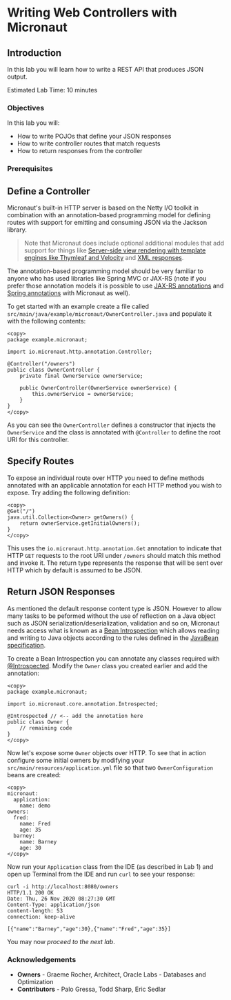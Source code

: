 # Writing Web Controllers with Micronaut

## Introduction
In this lab you will learn how to write a REST API that produces JSON output.

Estimated Lab Time: 10 minutes

### Objectives

In this lab you will:
* How to write POJOs that define your JSON responses
* How to write controller routes that match requests
* How to return responses from the controller

### Prerequisites

## Define a Controller

Micronaut's built-in HTTP server is based on the Netty I/O toolkit in combination with an annotation-based programming model for defining routes with support for emitting and consuming JSON via the Jackson library.

> Note that Micronaut does include optional additional modules that add support for things like [Server-side view rendering with template engines like Thymleaf and Velocity](https://micronaut-projects.github.io/micronaut-views/latest/guide/) and [XML responses](https://micronaut-projects.github.io/micronaut-jackson-xml/latest/guide/index.html).

The annotation-based programming model should be very familiar to anyone who has used libraries like Spring MVC or JAX-RS (note if you prefer those annotation models it is possible to use [JAX-RS annotations](https://micronaut-projects.github.io/micronaut-jaxrs/latest/guide/index.html) and [Spring annotations](https://micronaut-projects.github.io/micronaut-spring/latest/guide/) with Micronaut as well).

To get started with an example create a file called `src/main/java/example/micronaut/OwnerController.java` and populate it with the following contents:

    <copy>
    package example.micronaut;

    import io.micronaut.http.annotation.Controller;

    @Controller("/owners")
    public class OwnerController {
        private final OwnerService ownerService;

        public OwnerController(OwnerService ownerService) {
            this.ownerService = ownerService;
        }
    }
    </copy>

As you can see the `OwnerController` defines a constructor that injects the `OwnerService` and the class is annotated with `@Controller` to define the root URI for this controller.

## Specify Routes

To expose an individual route over HTTP you need to define methods annotated with an applicable annotation for each HTTP method you wish to expose. Try adding the following definition:

    <copy>
    @Get("/")
    java.util.Collection<Owner> getOwners() {
        return ownerService.getInitialOwners();
    }
    </copy>

This uses the `io.micronaut.http.annotation.Get` annotation to indicate that HTTP `GET` requests to the root URI under `/owners` should match this method and invoke it. The return type represents the response that will be sent over HTTP which by default is assumed to be JSON.

## Return JSON Responses

As mentioned the default response content type is JSON. However to allow many tasks to be peformed without the use of reflection on a Java object such as JSON serialization/deserialization, validation and so on, Micronaut needs access what is known as a [Bean Introspection](https://docs.micronaut.io/latest/guide/index.html#introspection) which allows reading and writing to Java objects according to the rules defined in the [JavaBean specification](https://www.oracle.com/java/technologies/javase/javabeans-spec.html).

To create a Bean Introspection you can annotate any classes required with [@Introspected](https://docs.micronaut.io/latest/api/io/micronaut/core/annotation/Introspected.html). Modify the `Owner` class you created earlier and add the annotation:

    <copy>
    package example.micronaut;

    import io.micronaut.core.annotation.Introspected;

    @Introspected // <-- add the annotation here
    public class Owner {
        // remaining code
    }
    </copy>

Now let's expose some `Owner` objects over HTTP. To see that in action configure some initial owners by modifying your `src/main/resources/application.yml` file so that two `OwnerConfiguration` beans are created:

    <copy>
    micronaut:
      application:
        name: demo
    owners:
      fred:
        name: Fred
        age: 35
      barney:
        name: Barney
        age: 30
    </copy>

Now run your `Application` class from the IDE (as described in Lab 1) and open up Terminal from the IDE and run `curl` to see your response:

```
curl -i http://localhost:8080/owners
HTTP/1.1 200 OK
Date: Thu, 26 Nov 2020 08:27:30 GMT
Content-Type: application/json
content-length: 53
connection: keep-alive

[{"name":"Barney","age":30},{"name":"Fred","age":35}]
```

You may now *proceed to the next lab*.

### Acknowledgements
- **Owners** - Graeme Rocher, Architect, Oracle Labs - Databases and Optimization
- **Contributors** - Palo Gressa, Todd Sharp, Eric Sedlar
